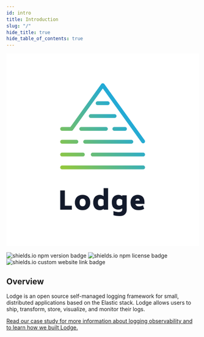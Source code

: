 ```yaml
---
id: intro
title: Introduction
slug: "/"
hide_title: true
hide_table_of_contents: true
---
```


![lodge-logo](/img/Lodge_logo_color.png)
<!-- <img src="/img/Lodge_logo_color.png" width="200" height="200"/> -->

![shields.io npm version badge](https://img.shields.io/npm/v/lodge-cli)
![shields.io npm license badge](https://img.shields.io/npm/l/lodge-cli)
![shields.io custom website link badge](https://img.shields.io/static/v1?label=website&message=lodge-logging.github.io&color=blue)

## Overview

Lodge is an open source self-managed logging framework for small, distributed applications based on the Elastic stack. Lodge allows users to ship, transform, store, visualize, and monitor their logs.


[Read our case study for more information about logging observability and to learn how we built Lodge.](https://lodge-logging.github.io)
